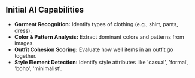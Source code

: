 ## Initial AI Capabilities
- **Garment Recognition:** Identify types of clothing (e.g., shirt, pants, dress).
- **Color & Pattern Analysis:** Extract dominant colors and patterns from images.
- **Outfit Cohesion Scoring:** Evaluate how well items in an outfit go together.
- **Style Element Detection:** Identify style attributes like 'casual', 'formal', 'boho', 'minimalist'.
